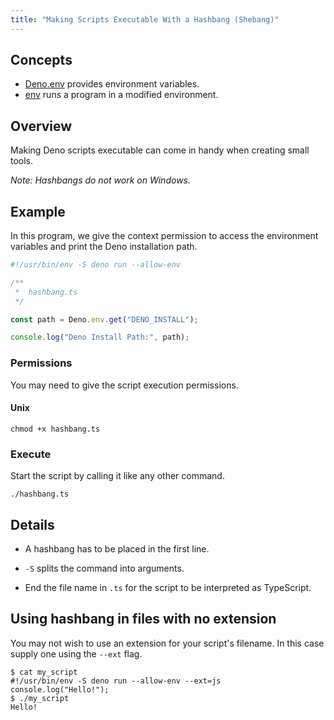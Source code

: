 ```yaml
---
title: "Making Scripts Executable With a Hashbang (Shebang)"
---
```


## Concepts

- [Deno.env] provides environment variables.
- [env] runs a program in a modified environment.

## Overview

Making Deno scripts executable can come in handy when creating small tools.

_Note: Hashbangs do not work on Windows._

## Example

In this program, we give the context permission to access the environment
variables and print the Deno installation path.

```ts
#!/usr/bin/env -S deno run --allow-env

/**
 *  hashbang.ts
 */

const path = Deno.env.get("DENO_INSTALL");

console.log("Deno Install Path:", path);
```

### Permissions

You may need to give the script execution permissions.

#### Unix

```shell
chmod +x hashbang.ts
```

### Execute

Start the script by calling it like any other command.

```shell
./hashbang.ts
```

## Details

- A hashbang has to be placed in the first line.

- `-S` splits the command into arguments.

- End the file name in `.ts` for the script to be interpreted as TypeScript.

## Using hashbang in files with no extension

You may not wish to use an extension for your script's filename. In this case
supply one using the `--ext` flag.

```shell
$ cat my_script
#!/usr/bin/env -S deno run --allow-env --ext=js
console.log("Hello!");
$ ./my_script
Hello!
```

[Deno.env]: https://deno.land/api?s=Deno.env
[env]: https://www.man7.org/linux/man-pages/man1/env.1.html
